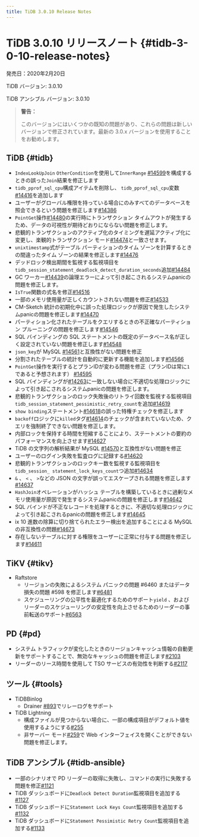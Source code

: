 ```yaml
---
title: TiDB 3.0.10 Release Notes
---
```


# TiDB 3.0.10 リリースノート {#tidb-3-0-10-release-notes}

発売日：2020年2月20日

TiDB バージョン: 3.0.10

TiDB アンシブル バージョン: 3.0.10

> **警告：**
>
> このバージョンにはいくつかの既知の問題があり、これらの問題は新しいバージョンで修正されています。最新の 3.0.x バージョンを使用することをお勧めします。

## TiDB {#tidb}

-   `IndexLookUpJoin` `OtherCondition`を使用して`InnerRange` [#14599](https://github.com/pingcap/tidb/pull/14599)を構成するときの誤った`Join`結果を修正します
-   `tidb_pprof_sql_cpu`構成アイテムを削除し、 `tidb_pprof_sql_cpu`変数[#14416](https://github.com/pingcap/tidb/pull/14416)を追加します
-   ユーザーがグローバル権限を持っている場合にのみすべてのデータベースを照会できるという問題を修正します[#14386](https://github.com/pingcap/tidb/pull/14386)
-   `PointGet`操作[#14480](https://github.com/pingcap/tidb/pull/14480)の実行時にトランザクション タイムアウトが発生するため、データの可視性が期待どおりにならない問題を修正します。
-   悲観的トランザクションのアクティブ化のタイミングを遅延アクティブ化に変更し、楽観的トランザクション モード[#14474](https://github.com/pingcap/tidb/pull/14474)と一致させます。
-   `unixtimestamp`式がテーブル パーティションのタイム ゾーンを計算するときの間違ったタイム ゾーンの結果を修正します[#14476](https://github.com/pingcap/tidb/pull/14476)
-   デッドロック検出期間を監視する監視項目を`tidb_session_statement_deadlock_detect_duration_seconds`追加[#14484](https://github.com/pingcap/tidb/pull/14484)
-   GC ワーカー[#14439](https://github.com/pingcap/tidb/pull/14439)の論理エラーによって引き起こされるシステムpanicの問題を修正します。
-   `IsTrue`関数の式名を修正[#14516](https://github.com/pingcap/tidb/pull/14516)
-   一部のメモリ使用量が正しくカウントされない問題を修正[#14533](https://github.com/pingcap/tidb/pull/14533)
-   CM-Sketch 統計の初期化中に誤った処理ロジックが原因で発生したシステムpanicの問題を修正します[#14470](https://github.com/pingcap/tidb/pull/14470)
-   パーティション化されたテーブルをクエリするときの不正確なパーティション プルーニングの問題を修正します[#14546](https://github.com/pingcap/tidb/pull/14546)
-   SQL バインディングの SQL ステートメントの既定のデータベース名が正しく設定されていない問題を修正します[#14548](https://github.com/pingcap/tidb/pull/14548)
-   `json_key`が MySQL [#14561](https://github.com/pingcap/tidb/pull/14561)と互換性がない問題を修正
-   分割されたテーブルの統計を自動的に更新する機能を追加します[#14566](https://github.com/pingcap/tidb/pull/14566)
-   `PointGet`操作を実行するとプランIDが変わる問題を修正（プランIDは常に`1`であると予想されます） [#14595](https://github.com/pingcap/tidb/pull/14595)
-   SQL バインディングが[#14263](https://github.com/pingcap/tidb/pull/14263)に一致しない場合に不適切な処理ロジックによって引き起こされるシステムpanicの問題を修正します。
-   悲観的トランザクションのロック失敗後のリトライ回数を監視する監視項目`tidb_session_statement_pessimistic_retry_count`を追加[#14619](https://github.com/pingcap/tidb/pull/14619)
-   `show binding`ステートメント[#14618](https://github.com/pingcap/tidb/pull/14618)の誤った特権チェックを修正します
-   `backoff`ロジックに`killed`タグ[#14614](https://github.com/pingcap/tidb/pull/14614)のチェックが含まれていないため、クエリを強制終了できない問題を修正します。
-   内部ロックを保持する時間を短縮することにより、ステートメントの要約のパフォーマンスを向上させます[#14627](https://github.com/pingcap/tidb/pull/14627)
-   TiDB の文字列の解析結果が MySQL [#14570](https://github.com/pingcap/tidb/pull/14570)と互換性がない問題を修正
-   ユーザーのログイン失敗を監査ログに記録する[#14620](https://github.com/pingcap/tidb/pull/14620)
-   悲観的トランザクションのロックキー数を監視する監視項目を`tidb_session_ statement_lock_keys_count`つ追加[#14634](https://github.com/pingcap/tidb/pull/14634)
-   `&` 、 `<` 、 `>`などの JSON の文字が誤ってエスケープされる問題を修正します[#14637](https://github.com/pingcap/tidb/pull/14637)
-   `HashJoin`オペレーションがハッシュ テーブルを構築しているときに過剰なメモリ使用量が原因で発生するシステムpanicの問題を修正します[#14642](https://github.com/pingcap/tidb/pull/14642)
-   SQL バインドが不正なレコードを処理するときに、不適切な処理ロジックによって引き起こされるpanicの問題を修正します[#14645](https://github.com/pingcap/tidb/pull/14645)
-   ix 10 進数の除算に切り捨てられたエラー検出を追加することによる MySQL の非互換性の問題[#14673](https://github.com/pingcap/tidb/pull/14673)
-   存在しないテーブルに対する権限をユーザーに正常に付与する問題を修正します[#14611](https://github.com/pingcap/tidb/pull/14611)

## TiKV {#tikv}

-   Raftstore
    -   リージョンの失敗によるシステム パニックの問題 #6460 またはデータ損失の問題 #598 を修正します[#6481](https://github.com/tikv/tikv/pull/6481)
    -   スケジューリングの公平性を最適化するためのサポート`yield` 、およびリーダーのスケジューリングの安定性を向上させるためのリーダーの事前転送のサポート[#6563](https://github.com/tikv/tikv/pull/6563)

## PD {#pd}

-   システム トラフィックが変化したときのリージョンキャッシュ情報の自動更新をサポートすることで、無効なキャッシュの問題を修正します[#2103](https://github.com/pingcap/pd/pull/2103)
-   リーダーのリース時間を使用して TSO サービスの有効性を判断する[#2117](https://github.com/pingcap/pd/pull/2117)

## ツール {#tools}

-   TiDBBinlog
    -   Drainer [#893](https://github.com/pingcap/tidb-binlog/pull/893)でリレーログをサポート
-   TiDB Lightning
    -   構成ファイルが見つからない場合に、一部の構成項目がデフォルト値を使用するようにする[#255](https://github.com/pingcap/tidb-lightning/pull/255)
    -   非サーバー モード[#259](https://github.com/pingcap/tidb-lightning/pull/259)で Web インターフェイスを開くことができない問題を修正します。

## TiDB アンシブル {#tidb-ansible}

-   一部のシナリオで PD リーダーの取得に失敗し、コマンドの実行に失敗する問題を修正[#1121](https://github.com/pingcap/tidb-ansible/pull/1121)
-   TiDB ダッシュボードに`Deadlock Detect Duration`監視項目を追加する[#1127](https://github.com/pingcap/tidb-ansible/pull/1127)
-   TiDB ダッシュボードに`Statement Lock Keys Count`監視項目を追加する[#1132](https://github.com/pingcap/tidb-ansible/pull/1132)
-   TiDB ダッシュボードに`Statement Pessimistic Retry Count`監視項目を追加する[#1133](https://github.com/pingcap/tidb-ansible/pull/1133)
